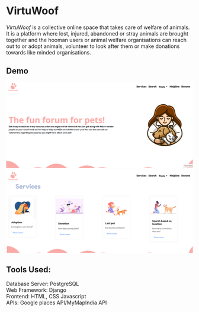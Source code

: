 # VirtuWoof
_VirtuWoof_ is a collective online space that takes care of welfare of animals. It is a platform where lost, injured, abandoned or stray animals are brought together and the hooman users or animal welfare organisations can reach out to or adopt animals, volunteer to look after them or make donations towards like minded organisations.

## Demo
![Landing_page](assets/landing_page.png)
![Services](assets/services.png)

## Tools Used:
Database Server: PostgreSQL\
Web Framework: Django\
Frontend: HTML, CSS Javascript\
APIs: Google places API/MyMapIndia API
